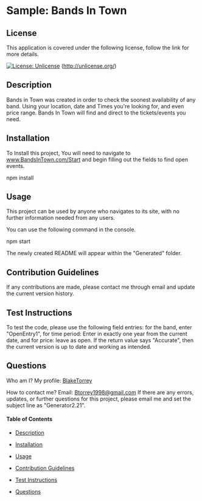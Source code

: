  # Sample: Bands In Town

## License 

This application is covered under the following license,
follow the link for more details.

[![License: Unlicense](https://img.shields.io/badge/license-Unlicense-blue.svg)](http://unlicense.org/)
(http://unlicense.org/)
 


## Description
Bands in Town was created in order to check the soonest availability of any band. Using your location, date and Times you're looking for, and even price range. Bands In Town will find and direct to the tickets/events you need.

## Installation
To Install this project, You will need to navigate to www.BandsInTown.com/Start and begin filling out the fields to find open events.


npm install


## Usage
This project can be used by anyone who navigates to its site, with no further information needed from any users.

You can use the following command in the console.

npm start

The newly created README will appear within the "Generated" folder.


## Contribution Guidelines
If any contributions are made, please contact me through email and update the current version history.

## Test Instructions
 To test the code, please use the following field entries: for the band, enter "OpenEntry1", for time period: Enter in exactly one year from the current date, and for price: leave as open. If the return value says "Accurate", then the current version is up to date and working as intended.

## Questions
Who am I?
My profile: [BlakeTorrey](www.github.com/BlakeTorrey)

How to contact me?
Email: Btorrey1998@gmail.com
If there are any errors, updates, or further questions for this project, please
email me and set the subject line as "Generator2.21".

#### Table of Contents

- [Description](#Description)

- [Installation](#Installation)

- [Usage](#Usage)

- [Contribution Guidelines](#Contribution-Guidelines)

- [Test Instructions](#Test-Instructions)

- [Questions](#Questions)

